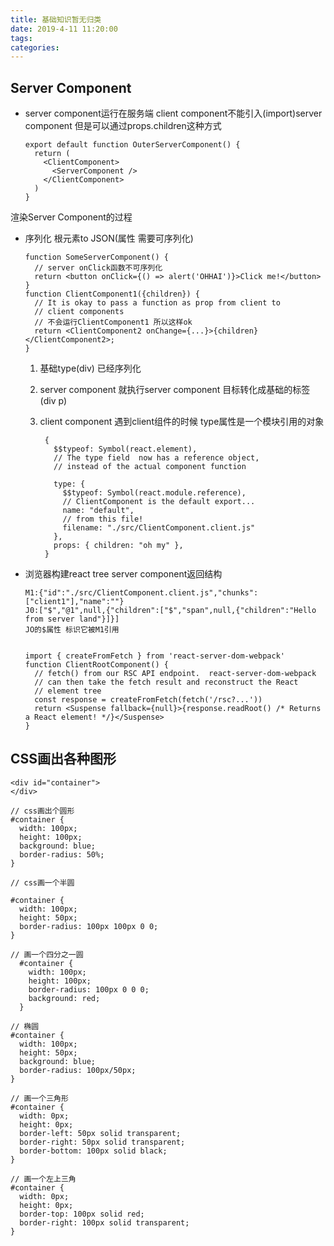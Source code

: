 ```yaml
---
title: 基础知识暂无归类
date: 2019-4-11 11:20:00  
tags: 
categories: 
---
```



## Server Component
* server component运行在服务端 client component不能引入(import)server component  但是可以通过props.children这种方式


      export default function OuterServerComponent() {
        return (
          <ClientComponent>
            <ServerComponent />
          </ClientComponent>
        )
      }

渲染Server Component的过程
* 序列化 根元素to JSON(属性 需要可序列化)

   
      function SomeServerComponent() {
        // server onClick函数不可序列化
        return <button onClick={() => alert('OHHAI')}>Click me!</button>
      }
      function ClientComponent1({children}) {
        // It is okay to pass a function as prop from client to
        // client components
        // 不会运行ClientComponent1 所以这样ok
        return <ClientComponent2 onChange={...}>{children}</ClientComponent2>;
      }


  1. 基础type(div) 已经序列化
  2. server component 就执行server component 目标转化成基础的标签(div p)
  3. client component 遇到client组件的时候 type属性是一个模块引用的对象 


          {
            $$typeof: Symbol(react.element),  
            // The type field  now has a reference object,
            // instead of the actual component function  
            
            type: {
              $$typeof: Symbol(react.module.reference),
              // ClientComponent is the default export...
              name: "default",
              // from this file!
              filename: "./src/ClientComponent.client.js"
            },
            props: { children: "oh my" },
          }

* 浏览器构建react tree
server component返回结构  


      M1:{"id":"./src/ClientComponent.client.js","chunks":["client1"],"name":""}
      J0:["$","@1",null,{"children":["$","span",null,{"children":"Hello from server land"}]}]
      JO的$属性 标识它被M1引用


      import { createFromFetch } from 'react-server-dom-webpack'
      function ClientRootComponent() {
        // fetch() from our RSC API endpoint.  react-server-dom-webpack
        // can then take the fetch result and reconstruct the React
        // element tree
        const response = createFromFetch(fetch('/rsc?...'))
        return <Suspense fallback={null}>{response.readRoot() /* Returns a React element! */}</Suspense>
      }


## CSS画出各种图形

    <div id="container">
    </div>

    // css画出个圆形
    #container {
      width: 100px;
      height: 100px;
      background: blue;
      border-radius: 50%;
    }

    // css画一个半圆

    #container {
      width: 100px;
      height: 50px;
      border-radius: 100px 100px 0 0;
    }

    // 画一个四分之一圆
      #container {
        width: 100px;
        height: 100px;
        border-radius: 100px 0 0 0;
        background: red;
      }

    // 椭圆
    #container {
      width: 100px;
      height: 50px;
      background: blue;
      border-radius: 100px/50px;
    }

    // 画一个三角形
    #container {
      width: 0px;
      height: 0px;
      border-left: 50px solid transparent;
      border-right: 50px solid transparent;
      border-bottom: 100px solid black;
    }

    // 画一个左上三角
    #container {
      width: 0px;
      height: 0px;
      border-top: 100px solid red;
      border-right: 100px solid transparent; 
    }






